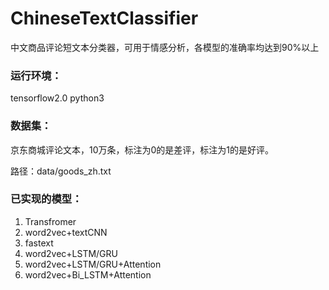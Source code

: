 # ChineseTextClassifier
中文商品评论短文本分类器，可用于情感分析，各模型的准确率均达到90%以上

### **运行环境：**

tensorflow2.0
python3



### 数据集：

京东商城评论文本，10万条，标注为0的是差评，标注为1的是好评。

路径：data/goods_zh.txt



### **已实现的模型：**

1. Transfromer
2. word2vec+textCNN
3. fastext
4. word2vec+LSTM/GRU
5. word2vec+LSTM/GRU+Attention
6. word2vec+Bi_LSTM+Attention

